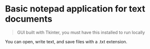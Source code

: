 # Basic notepad application for text documents
> GUI built with Tkinter, you must have this installed to run locally

You can open, write text, and save files with a .txt extension.